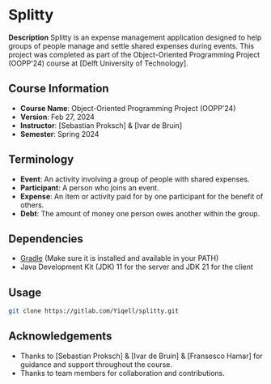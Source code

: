 # Splitty
**Description**
Splitty is an expense management application designed to help groups of people manage and settle shared expenses during events. This project was completed as part of the Object-Oriented Programming Project (OOPP'24) course at [Delft University of Technology].

## Course Information
- **Course Name**: Object-Oriented Programming Project (OOPP'24)
- **Version**: Feb 27, 2024
- **Instructor**: [Sebastian Proksch] & [Ivar de Bruin]
- **Semester**: Spring 2024

## Terminology
- **Event**: An activity involving a group of people with shared expenses.
- **Participant**: A person who joins an event.
- **Expense**: An item or activity paid for by one participant for the benefit of others.
- **Debt**: The amount of money one person owes another within the group.

## Dependencies
- [Gradle](https://gradle.org/install/) (Make sure it is installed and available in your PATH)
- Java Development Kit (JDK) 11 for the server and JDK 21 for the client

## Usage
```bash
git clone https://gitlab.com/Yiqell/splitty.git
```

## Acknowledgements
- Thanks to [Sebastian Proksch] & [Ivar de Bruin]  & [Fransesco Hamar] for guidance and support throughout the course.
- Thanks to team members for collaboration and contributions.
